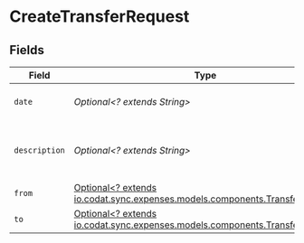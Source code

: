 # CreateTransferRequest


## Fields

| Field                                                                                                                      | Type                                                                                                                       | Required                                                                                                                   | Description                                                                                                                | Example                                                                                                                    |
| -------------------------------------------------------------------------------------------------------------------------- | -------------------------------------------------------------------------------------------------------------------------- | -------------------------------------------------------------------------------------------------------------------------- | -------------------------------------------------------------------------------------------------------------------------- | -------------------------------------------------------------------------------------------------------------------------- |
| `date`                                                                                                                     | *Optional<? extends String>*                                                                                               | :heavy_minus_sign:                                                                                                         | N/A                                                                                                                        | 2022-10-23 00:00:00 +0000 UTC                                                                                              |
| `description`                                                                                                              | *Optional<? extends String>*                                                                                               | :heavy_minus_sign:                                                                                                         | Any private, company notes about the transaction.                                                                          | APPLE.COM/BILL - 09001077498 - Card Ending: 4590                                                                           |
| `from`                                                                                                                     | [Optional<? extends io.codat.sync.expenses.models.components.TransferDetails>](../../models/components/TransferDetails.md) | :heavy_minus_sign:                                                                                                         | N/A                                                                                                                        |                                                                                                                            |
| `to`                                                                                                                       | [Optional<? extends io.codat.sync.expenses.models.components.TransferDetails>](../../models/components/TransferDetails.md) | :heavy_minus_sign:                                                                                                         | N/A                                                                                                                        |                                                                                                                            |